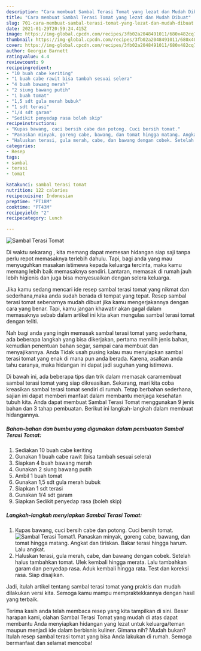 ```yaml
---
description: "Cara membuat Sambal Terasi Tomat yang lezat dan Mudah Dibuat"
title: "Cara membuat Sambal Terasi Tomat yang lezat dan Mudah Dibuat"
slug: 701-cara-membuat-sambal-terasi-tomat-yang-lezat-dan-mudah-dibuat
date: 2021-01-29T20:59:24.415Z
image: https://img-global.cpcdn.com/recipes/3fb02a2048491011/680x482cq70/sambal-terasi-tomat-foto-resep-utama.jpg
thumbnail: https://img-global.cpcdn.com/recipes/3fb02a2048491011/680x482cq70/sambal-terasi-tomat-foto-resep-utama.jpg
cover: https://img-global.cpcdn.com/recipes/3fb02a2048491011/680x482cq70/sambal-terasi-tomat-foto-resep-utama.jpg
author: Georgie Barnett
ratingvalue: 4.4
reviewcount: 9
recipeingredient:
- "10 buah cabe keriting"
- "1 buah cabe rawit bisa tambah sesuai selera"
- "4 buah bawang merah"
- "2 siung bawang putih"
- "1 buah tomat"
- "1,5 sdt gula merah bubuk"
- "1 sdt terasi"
- "1/4 sdt garam"
- "Sedikit penyedap rasa boleh skip"
recipeinstructions:
- "Kupas bawang, cuci bersih cabe dan potong. Cuci bersih tomat."
- "Panaskan minyak, goreng cabe, bawang, dan tomat hingga matang. Angkat dan tiriskan. Bakar terasi hingga harum. Lalu angkat."
- "Haluskan terasi, gula merah, cabe, dan bawang dengan cobek. Setelah halus tambahkan tomat. Ulek kembali hingga merata. Lalu tambahkan garam dan penyedap rasa. Aduk kembali hingga rata. Test dan koreksi rasa. Siap disajikan."
categories:
- Resep
tags:
- sambal
- terasi
- tomat

katakunci: sambal terasi tomat 
nutrition: 122 calories
recipecuisine: Indonesian
preptime: "PT18M"
cooktime: "PT43M"
recipeyield: "2"
recipecategory: Lunch

---
```



![Sambal Terasi Tomat](https://img-global.cpcdn.com/recipes/3fb02a2048491011/680x482cq70/sambal-terasi-tomat-foto-resep-utama.jpg)

Di waktu  sekarang , kita memang dapat memesan hidangan siap saji tanpa perlu repot memasaknya terlebih dahulu. Tapi, bagi anda yang mau menyuguhkan masakan istimewa kepada keluarga tercinta, maka kamu memang lebih baik memasaknya sendiri. Lantaran, memasak di rumah jauh lebih higienis dan juga bisa menyesuaikan dengan selera keluarga.

Jika kamu sedang mencari ide resep sambal terasi tomat yang nikmat dan sederhana,maka anda sudah berada di tempat yang tepat. Resep sambal terasi tomat  sebenarnya mudah dibuat jika kamu mengerjakannya dengan cara yang benar. Tapi, kamu jangan khawatir akan gagal dalam memasaknya 
sebab dalam artikel ini kita akan mengulas sambal terasi tomat dengan teliti.  



Nah bagi anda yang ingin memasak sambal terasi tomat yang sederhana, ada beberapa langkah yang bisa dikerjakan, pertama memilih jenis bahan, kemudian penentuan bahan segar, sampai cara membuat dan menyajikannya. Anda Tidak usah pusing kalau mau menyiapkan sambal terasi tomat yang enak di mana pun anda berada. Karena, asalkan anda  tahu caranya, maka hidangan ini dapat jadi suguhan yang istimewa.

Di bawah ini, ada beberapa tips dan trik dalam memasak caramembuat sambal terasi tomat yang siap dikreasikan. Sekarang, mari kita coba kreasikan sambal terasi tomat sendiri di rumah. Tetap berbahan sederhana, sajian ini dapat memberi manfaat dalam membantu menjaga kesehatan tubuh kita. Anda dapat membuat Sambal Terasi Tomat menggunakan 9 jenis bahan dan 3 tahap pembuatan. Berikut ini langkah-langkah dalam membuat hidangannya.

<!--inarticleads1-->

##### Bahan-bahan dan bumbu yang digunakan dalam pembuatan Sambal Terasi Tomat:

1. Sediakan 10 buah cabe keriting
1. Gunakan 1 buah cabe rawit (bisa tambah sesuai selera)
1. Siapkan 4 buah bawang merah
1. Gunakan 2 siung bawang putih
1. Ambil 1 buah tomat
1. Gunakan 1,5 sdt gula merah bubuk
1. Siapkan 1 sdt terasi
1. Gunakan 1/4 sdt garam
1. Siapkan Sedikit penyedap rasa (boleh skip)




<!--inarticleads2-->

##### Langkah-langkah menyiapkan Sambal Terasi Tomat:

1. Kupas bawang, cuci bersih cabe dan potong. Cuci bersih tomat.
<img src="https://img-global.cpcdn.com/steps/df5e9c878825981e/160x128cq70/sambal-terasi-tomat-langkah-memasak-1-foto.jpg" alt="Sambal Terasi Tomat">1. Panaskan minyak, goreng cabe, bawang, dan tomat hingga matang. Angkat dan tiriskan. Bakar terasi hingga harum. Lalu angkat.
1. Haluskan terasi, gula merah, cabe, dan bawang dengan cobek. Setelah halus tambahkan tomat. Ulek kembali hingga merata. Lalu tambahkan garam dan penyedap rasa. Aduk kembali hingga rata. Test dan koreksi rasa. Siap disajikan.




Jadi, itulah artikel tentang  sambal terasi tomat  yang praktis dan mudah dilakukan versi kita. Semoga kamu mampu mempraktekkannya dengan hasil yang terbaik. 

Terima kasih anda telah membaca resep yang kita tampilkan di sini. Besar harapan kami, olahan  Sambal Terasi Tomat yang mudah di atas dapat membantu Anda menyiapkan hidangan yang lezat untuk keluarga/teman maupun menjadi ide dalam berbisnis kuliner. Gimana nih? Mudah bukan? Itulah resep sambal terasi tomat yang bisa Anda lakukan di rumah. Semoga bermanfaat dan selamat mencoba!

